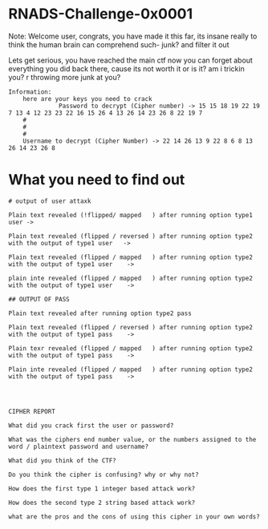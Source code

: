 # RNADS-Challenge-0x0001

Note: Welcome user, congrats, you have made it this far, its insane really to think the human brain can comprehend such- junk? and filter it out 

Lets get serious, you have reached the main ctf now you can forget about everything you did back there, cause its not worth it or is it? am i trickin you? r throwing more junk at you? 



```
Information:
    here are your keys you need to crack 
              Password to decrypt (Cipher number) -> 15 15 18 19 22 19 7 13 4 12 23 23 22 16 15 26 4 13 26 14 23 26 8 22 19 7
	#
	#
	#
	Username to decrypt (Cipher Number) -> 22 14 26 13 9 22 8 6 8 13 26 14 23 26 8
```

# What you need to find out 

```
# output of user attaxk

Plain text revealed (!flipped/ mapped   ) after running option type1 user -> 
 
Plain text revealed (flipped / reversed ) after running option type2 with the output of type1 user   ->
 
Plain text revealed (flipped / mapped   ) after running option type2 with the output of type1 user    ->
 
plain inte revealed (flipped / mapped   ) after running option type2 with the output of type1 user    ->
 
## OUTPUT OF PASS
 
Plain text revealed after running option type2 pass 
 
Plain text revealed (flipped / reversed ) after running option type2 with the output of type1 pass    -> 
 
Plain texr revealed (flipped / mapped   ) after running option type2 with the output of type1 pass    ->
 
Plain inte revealed (flipped / mapped   ) after running option type2 with the output of type1 pass    -> 




CIPHER REPORT 

What did you crack first the user or password?

What was the ciphers end number value, or the numbers assigned to the word / plaintext password and username?

What did you think of the CTF?

Do you think the cipher is confusing? why or why not?

How does the first type 1 integer based attack work?

How does the second type 2 string based attack work? 

what are the pros and the cons of using this cipher in your own words?


```
